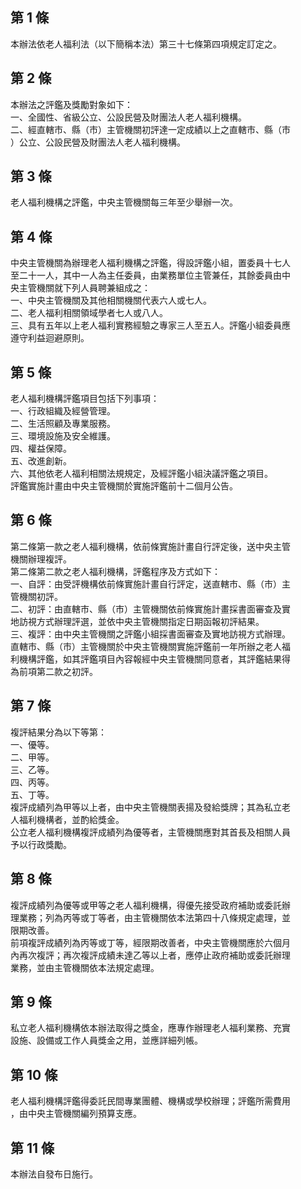 第 1 條
-------
本辦法依老人福利法（以下簡稱本法）第三十七條第四項規定訂定之。

第 2 條
-------
本辦法之評鑑及獎勵對象如下：  
一、全國性、省級公立、公設民營及財團法人老人福利機構。  
二、經直轄市、縣（市）主管機關初評達一定成績以上之直轄市、縣（市  
    ）公立、公設民營及財團法人老人福利機構。

第 3 條
-------
老人福利機構之評鑑，中央主管機關每三年至少舉辦一次。

第 4 條
-------
中央主管機關為辦理老人福利機構之評鑑，得設評鑑小組，置委員十七人  
至二十一人，其中一人為主任委員，由業務單位主管兼任，其餘委員由中  
央主管機關就下列人員聘兼組成之：  
一、中央主管機關及其他相關機關代表六人或七人。  
二、老人福利相關領域學者七人或八人。  
三、具有五年以上老人福利實務經驗之專家三人至五人。評鑑小組委員應  
    遵守利益迴避原則。

第 5 條
-------
老人福利機構評鑑項目包括下列事項：  
一、行政組織及經營管理。  
二、生活照顧及專業服務。  
三、環境設施及安全維護。  
四、權益保障。  
五、改進創新。  
六、其他依老人福利相關法規規定，及經評鑑小組決議評鑑之項目。  
評鑑實施計畫由中央主管機關於實施評鑑前十二個月公告。

第 6 條
-------
第二條第一款之老人福利機構，依前條實施計畫自行評定後，送中央主管  
機關辦理複評。  
第二條第二款之老人福利機構，評鑑程序及方式如下：  
一、自評：由受評機構依前條實施計畫自行評定，送直轄市、縣（市）主  
    管機關初評。  
二、初評：由直轄市、縣（市）主管機關依前條實施計畫採書面審查及實  
    地訪視方式辦理評選，並依中央主管機關指定日期函報初評結果。  
三、複評：由中央主管機關之評鑑小組採書面審查及實地訪視方式辦理。  
直轄市、縣（市）主管機關於中央主管機關實施評鑑前一年所辦之老人福  
利機構評鑑，如其評鑑項目內容報經中央主管機關同意者，其評鑑結果得  
為前項第二款之初評。

第 7 條
-------
複評結果分為以下等第：  
一、優等。  
二、甲等。  
三、乙等。  
四、丙等。  
五、丁等。  
複評成績列為甲等以上者，由中央主管機關表揚及發給獎牌；其為私立老  
人福利機構者，並酌給獎金。  
公立老人福利機構複評成績列為優等者，主管機關應對其首長及相關人員  
予以行政獎勵。

第 8 條
-------
複評成績列為優等或甲等之老人福利機構，得優先接受政府補助或委託辦  
理業務；列為丙等或丁等者，由主管機關依本法第四十八條規定處理，並  
限期改善。  
前項複評成績列為丙等或丁等，經限期改善者，中央主管機關應於六個月  
內再次複評；再次複評成績未達乙等以上者，應停止政府補助或委託辦理  
業務，並由主管機關依本法規定處理。

第 9 條
-------
私立老人福利機構依本辦法取得之獎金，應專作辦理老人福利業務、充實  
設施、設備或工作人員獎金之用，並應詳細列帳。

第 10 條
--------
老人福利機構評鑑得委託民間專業團體、機構或學校辦理；評鑑所需費用  
，由中央主管機關編列預算支應。

第 11 條
--------
本辦法自發布日施行。


